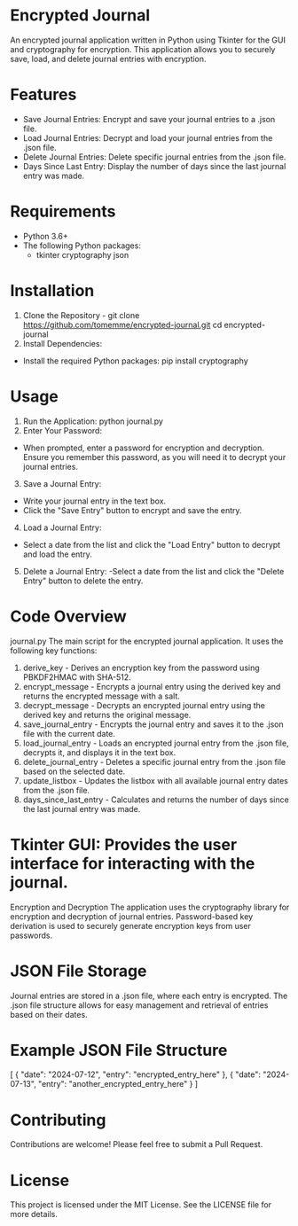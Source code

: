 # Encrypted Journal
An encrypted journal application written in Python using Tkinter for the GUI and cryptography for encryption. This application allows you to securely save, load, and delete journal entries with encryption.

# Features
- Save Journal Entries: Encrypt and save your journal entries to a .json file.
- Load Journal Entries: Decrypt and load your journal entries from the .json file.
- Delete Journal Entries: Delete specific journal entries from the .json file.
- Days Since Last Entry: Display the number of days since the last journal entry was made.

# Requirements
- Python 3.6+
- The following Python packages:
    - tkinter
    cryptography
    json

# Installation
1. Clone the Repository - git clone https://github.com/tomemme/encrypted-journal.git
    cd encrypted-journal
2. Install Dependencies:
- Install the required Python packages: pip install cryptography

# Usage
1. Run the Application: python journal.py
2. Enter Your Password:
- When prompted, enter a password for encryption and decryption. Ensure you remember this password, as you will need it to decrypt your journal entries.
3. Save a Journal Entry:
- Write your journal entry in the text box.
- Click the "Save Entry" button to encrypt and save the entry.
4. Load a Journal Entry:
- Select a date from the list and click the "Load Entry" button to decrypt and load the entry.
5. Delete a Journal Entry:
-Select a date from the list and click the "Delete Entry" button to delete the entry.

# Code Overview
journal.py
The main script for the encrypted journal application. It uses the following key functions:
1. derive_key - Derives an encryption key from the password using PBKDF2HMAC with SHA-512.
2. encrypt_message - Encrypts a journal entry using the derived key and returns the encrypted message with a salt.
3. decrypt_message - Decrypts an encrypted journal entry using the derived key and returns the original message.
4. save_journal_entry - Encrypts the journal entry and saves it to the .json file with the current date.
5. load_journal_entry - Loads an encrypted journal entry from the .json file, decrypts it, and displays it in the text box.
6. delete_journal_entry - Deletes a specific journal entry from the .json file based on the selected date.
7. update_listbox - Updates the listbox with all available journal entry dates from the .json file.
8. days_since_last_entry - Calculates and returns the number of days since the last journal entry was made.

# Tkinter GUI: Provides the user interface for interacting with the journal.
Encryption and Decryption
The application uses the cryptography library for encryption and decryption of journal entries. Password-based key derivation is used to securely generate encryption keys from user passwords.

# JSON File Storage
Journal entries are stored in a .json file, where each entry is encrypted. The .json file structure allows for easy management and retrieval of entries based on their dates.

# Example JSON File Structure
[
    {
        "date": "2024-07-12",
        "entry": "encrypted_entry_here"
    },
    {
        "date": "2024-07-13",
        "entry": "another_encrypted_entry_here"
    }
]
# Contributing
Contributions are welcome! Please feel free to submit a Pull Request.

# License
This project is licensed under the MIT License. See the LICENSE file for more details.
